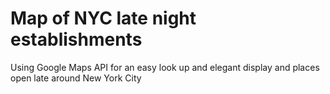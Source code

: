 # Map of NYC late night establishments

Using Google Maps API for an easy look up and elegant display and places open late around New York City
